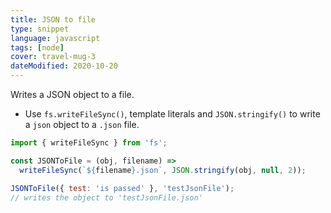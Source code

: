 ```yaml
---
title: JSON to file
type: snippet
language: javascript
tags: [node]
cover: travel-mug-3
dateModified: 2020-10-20
---
```


Writes a JSON object to a file.

- Use `fs.writeFileSync()`, template literals and `JSON.stringify()` to write a `json` object to a `.json` file.

```js
import { writeFileSync } from 'fs';

const JSONToFile = (obj, filename) =>
  writeFileSync(`${filename}.json`, JSON.stringify(obj, null, 2));
```

```js
JSONToFile({ test: 'is passed' }, 'testJsonFile');
// writes the object to 'testJsonFile.json'
```
